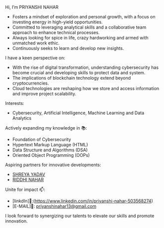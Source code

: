  Hi, I’m PRIYANSHI NAHAR
- Fosters a mindset of exploration and personal growth, with a focus on investing energy in high-yield opportunities.
- Committed to leveraging analytical skills and a collaborative team approach to enhance technical processes.
- Always looking for spice in life, crazy hardworking and armed with unmatched work ethic.
- Continuously seeks to learn and develop new insights.
  
I have a keen perspective on:
- With the rise of digital transformation, understanding cybersecurity has become crucial and developing skills to protect data and system.
- The implications of blockchain technology extend beyond cryptocurrencies.
- Cloud technologies are reshaping how we store and access information and improve project scalability.

Interests:
- Cybersecurity, Artificial Intelligence, Machine Learning and Data Analytics
  
Actively expanding my knowledge in 📚:
- Foundation of Cybersecurity
- Hypertext Markup Language (HTML)
- Data Structure and Algorithms (DSA)
- Oriented Object Programming (OOPs)
  
Aspiring partners for innovative developments:
- [SHREYA YADAV](https://github.com/SHREYA-006)
- [RIDDHI NAHAR](https://github.com/RIDDHI-01)
  
Unite for impact 📫:
- [linkdIn]💼:(https://www.linkedin.com/in/priyanshi-nahar-503568274)
- [E-MAIL]📧: priyanshinahar13@gmail.com

I look forward to synergizing our talents to elevate our skills and promote innovation. 

<!---
Priyanshi-nahar13/Priyanshi-nahar13 is a ✨ special ✨ repository because its `README.md` (this file) appears on your GitHub profile.
You can click the Preview link to take a look at your changes.
--->
